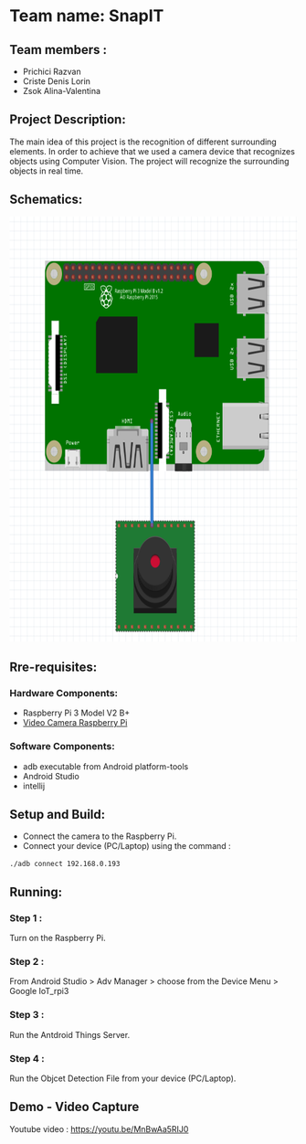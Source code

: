 # Team name: SnapIT 

## Team members :

- Prichici Razvan    
- Criste Denis Lorin
- Zsok Alina-Valentina

## Project Description:

  The main idea of this project is the recognition of different surrounding elements. In order to achieve that we used a camera device that recognizes objects using Computer Vision. The project will recognize the surrounding objects in real time.
  
## Schematics:

<div align="center"><img src="Schematics.PNG" alt="Schematics Image" width="705" height="744"></img></div>

## Rre-requisites:
### Hardware Components:
- Raspberry Pi 3 Model V2 B+
- [Video Camera Raspberry Pi](https://cleste.ro/camera-video-raspberry-pi.html)
### Software Components:
- adb executable from Android platform-tools
- Android Studio
- intellij

## Setup and Build:

- Connect the camera to the Raspberry Pi.
- Connect your device (PC/Laptop) using the command :
```
./adb connect 192.168.0.193
```

## Running:

### Step 1 :
Turn on the Raspberry Pi.

### Step 2 :
From Android Studio > Adv Manager > choose from the Device Menu > Google IoT_rpi3

### Step 3 :
Run the Antdroid Things Server.

### Step 4 :
Run the Objcet Detection File from your device (PC/Laptop).

## Demo - Video Capture

Youtube video : https://youtu.be/MnBwAa5RIJ0
